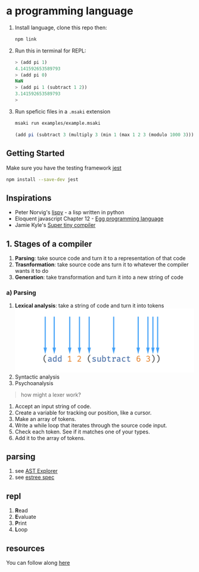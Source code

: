 # a programming language

1. Install language, clone this repo then:
   ```zsh
   npm link
   ```
1. Run this in terminal for REPL:

   ```js
   > (add pi 1)
   4.141592653589793
   > (add pi 0)
   NaN
   > (add pi 1 (subtract 1 2))
   3.141592653589793
   >
   ```

1. Run speficic files in a `.msaki` extension

   ```zsh
   msaki run examples/example.msaki
   ```

   ```js
   (add pi (subtract 3 (multiply 3 (min 1 (max 1 2 3 (modulo 1000 3))))))
   ```

## Getting Started

Make sure you have the testing framework [jest](https://jestjs.io/docs/getting-started)

```zsh
npm install --save-dev jest
```

## Inspirations

- Peter Norvig's [lispy](https://norvig.com/lispy.html) - a lisp written in python
- Eloquent javascript Chapter 12 - [Egg programming language](https://eloquentjavascript.net/12_language.html)
- Jamie Kyle's [Super tiny compiler](https://github.com/jamiebuilds/the-super-tiny-compiler)

## 1. Stages of a compiler

1. **Parsing**: take source code and turn it to a representation of that code
1. **Trasnformation**: take source code ans turn it to whatever the compiler wants it to do
1. **Generation**: take transformation and turn it into a new string of code

### a) Parsing

1. **Lexical analysis**: take a string of code and turn it into tokens
   ![lexical tokenization](./images/lexing-tokens.png)
1. Syntactic analysis
1. Psychoanalysis

> how might a lexer work?

1. Accept an input string of code.
1. Create a variable for tracking our position, like a cursor.
1. Make an array of tokens.
1. Write a while loop that iterates through the source code input.
1. Check each token. See if it matches one of your types.
1. Add it to the array of tokens.

## parsing

1. see [AST Explorer](https://astexplorer.net/#/gist/1819fd0f4c1e3690539a1257c054016a/bc5b7c792483456d5a48ba5c668acde715b9a6ab)
1. see [estree spec](https://github.com/estree/estree#the-estree-spec)

## repl

1. **R**ead
1. **E**valuate
1. **P**rint
1. **L**oop

## resources

You can follow along [here](http://static.frontendmasters.com/resources/2019-05-31-build-your-own-programming-language/programming-language.pdf)
